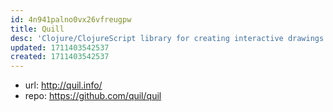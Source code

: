 ```yaml
---
id: 4n941palno0vx26vfreugpw
title: Quill
desc: 'Clojure/ClojureScript library for creating interactive drawings and animations.'
updated: 1711403542537
created: 1711403542537
---
```


- url: http://quil.info/
- repo: https://github.com/quil/quil